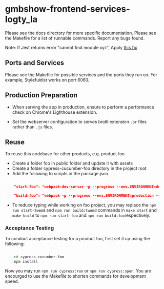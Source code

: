 # gmbshow-frontend-services-logty_la

Please see the docs directory for more specific documentation.
Please see the Makefile for a list of runnable commands. Report any bugs found.

Note: If Jest returns error "cannot find module xyz",
Apply [this fix]("https://stackoverflow.com/questions/12594541/npm-global-install-cannot-find-module")

## Ports and Services

Please see the Makefile for possible services and the ports they run on. For example, Stylefuidist works on port 6060.

## Production Preparation

- When serving the app in production, ensure to perform a performance check on Chrome's Lighthouse extension.

- Set the webserver configuration to serves brotli extension `.br` files rather than `.js` files.

## Reuse

To reuse this codebase for other products, e.g. product foo

- Create a folder foo in public folder and update it with assets
- Create a folder cypress-cucumber-foo directory in the project root
- Add the following to scripts in the package.json

```json

    "start:foo": "webpack-dev-server -p --progress --env.ENVIRONMENT=development --env.STYLE=foo --config webpack.dev.js",

    "build:foo": "webpack -p --progress --env.ENVIRONMENT=production --env.STYLE=foo --config webpack.prod.js",

```

- To reduce typing while working on foo project, you may replace the `npm run start-twemd` and `npm run build:twemd` commands in `make start` and `make-build` to `npm run start-foo` and `npm run build:foo`respectively.

### Acceptance Testing

To conduct acceptance testing for a product foo, first set it up using the following:

```sh

    cd cypress-cucumber-foo
    npm install

```

Now you may run `npm run cypress:run` or `npm run cypress:open`. You are encourged to use the Makefile to shorten commands for development speed.
